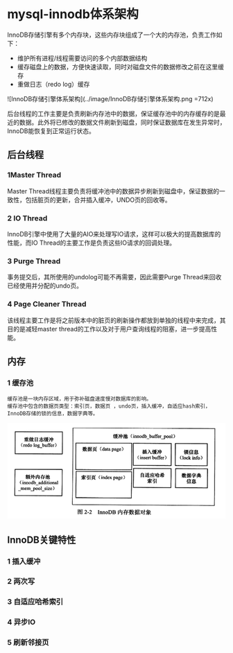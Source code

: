 # mysql-innodb体系架构
InnoDB存储引擎有多个内存块，这些内存块组成了一个大的内存池，负责工作如下：
* 维护所有进程/线程需要访问的多个内部数据结构
* 缓存磁盘上的数据，方便快速读取，同时对磁盘文件的数据修改之前在这里缓存
* 重做日志（redo log）缓存

![InnoDB存储引擎体系架构](../image/InnoDB存储引擎体系架构.png =712x)

<p>后台线程的工作主要是负责刷新内存池中的数据，保证缓存池中的内存缓存的是最近的数据。此外将已修改的数据文件刷新到磁盘，同时保证数据库在发生异常时，InnoDB能恢复到正常运行状态。</p>


## 后台线程
### 1Master Thread
Master Thread线程主要负责将缓冲池中的数据异步刷新到磁盘中，保证数据的一致性，包括脏页的更新，合并插入缓冲，UNDO页的回收等。
### 2 IO Thread
InnoDB引擎中使用了大量的AIO来处理写IO请求，这样可以极大的提高数据库的性能，而IO Thread的主要工作是负责这些IO请求的回调处理。
### 3 Purge Thread
事务提交后，其所使用的undolog可能不再需要，因此需要Purge Thread来回收已经使用并分配的undo页。
### 4 Page Cleaner Thread
该线程主要工作是将之前版本中的脏页的刷新操作都放到单独的线程中来完成，其目的是减轻master thread的工作以及对于用户查询线程的阻塞，进一步提高性能。
## 内存
### 1 缓存池
    缓存池是一块内存区域，用于弥补磁盘速度慢对数据库的影响。  
    缓存池中包含的数据页类型：索引页，数据页 ，undo页，插入缓冲，自适应hash索引，InnoDB存储的锁的信息，数据字典等。
![](../image/InnoDB内存数据对象.png)

## InnoDB关键特性
### 1 插入缓冲
### 2 两次写
### 3 自适应哈希索引
### 4 异步IO
### 5 刷新邻接页